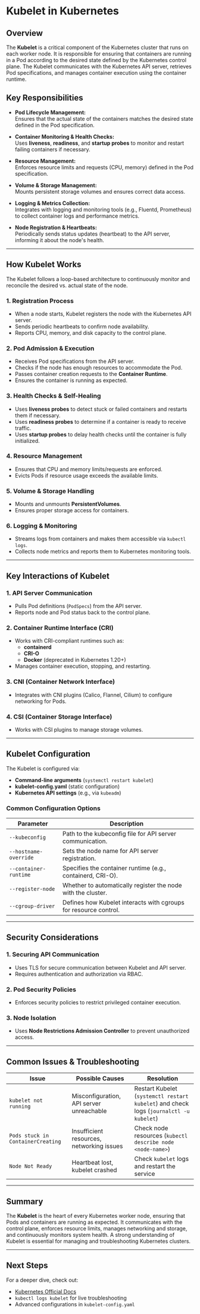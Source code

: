 # Kubelet in Kubernetes

## Overview

The **Kubelet** is a critical component of the Kubernetes cluster that runs on each worker node. It is responsible for ensuring that containers are running in a Pod according to the desired state defined by the Kubernetes control plane. The Kubelet communicates with the Kubernetes API server, retrieves Pod specifications, and manages container execution using the container runtime.

## Key Responsibilities

- **Pod Lifecycle Management:**  
  Ensures that the actual state of the containers matches the desired state defined in the Pod specification.
  
- **Container Monitoring & Health Checks:**  
  Uses **liveness**, **readiness**, and **startup probes** to monitor and restart failing containers if necessary.

- **Resource Management:**  
  Enforces resource limits and requests (CPU, memory) defined in the Pod specification.

- **Volume & Storage Management:**  
  Mounts persistent storage volumes and ensures correct data access.

- **Logging & Metrics Collection:**  
  Integrates with logging and monitoring tools (e.g., Fluentd, Prometheus) to collect container logs and performance metrics.

- **Node Registration & Heartbeats:**  
  Periodically sends status updates (heartbeat) to the API server, informing it about the node's health.

---

## **How Kubelet Works**
The Kubelet follows a loop-based architecture to continuously monitor and reconcile the desired vs. actual state of the node.

### **1. Registration Process**
- When a node starts, Kubelet registers the node with the Kubernetes API server.
- Sends periodic heartbeats to confirm node availability.
- Reports CPU, memory, and disk capacity to the control plane.

### **2. Pod Admission & Execution**
- Receives Pod specifications from the API server.
- Checks if the node has enough resources to accommodate the Pod.
- Passes container creation requests to the **Container Runtime**.
- Ensures the container is running as expected.

### **3. Health Checks & Self-Healing**
- Uses **liveness probes** to detect stuck or failed containers and restarts them if necessary.
- Uses **readiness probes** to determine if a container is ready to receive traffic.
- Uses **startup probes** to delay health checks until the container is fully initialized.

### **4. Resource Management**
- Ensures that CPU and memory limits/requests are enforced.
- Evicts Pods if resource usage exceeds the available limits.

### **5. Volume & Storage Handling**
- Mounts and unmounts **PersistentVolumes**.
- Ensures proper storage access for containers.

### **6. Logging & Monitoring**
- Streams logs from containers and makes them accessible via `kubectl logs`.
- Collects node metrics and reports them to Kubernetes monitoring tools.

---

## **Key Interactions of Kubelet**
### **1. API Server Communication**
- Pulls Pod definitions (`PodSpecs`) from the API server.
- Reports node and Pod status back to the control plane.

### **2. Container Runtime Interface (CRI)**
- Works with CRI-compliant runtimes such as:
  - **containerd**
  - **CRI-O**
  - **Docker** (deprecated in Kubernetes 1.20+)
- Manages container execution, stopping, and restarting.

### **3. CNI (Container Network Interface)**
- Integrates with CNI plugins (Calico, Flannel, Cilium) to configure networking for Pods.

### **4. CSI (Container Storage Interface)**
- Works with CSI plugins to manage storage volumes.

---

## **Kubelet Configuration**
The Kubelet is configured via:
- **Command-line arguments** (`systemctl restart kubelet`)
- **kubelet-config.yaml** (static configuration)
- **Kubernetes API settings** (e.g., via `kubeadm`)

### **Common Configuration Options**
| Parameter | Description |
|-----------|------------|
| `--kubeconfig` | Path to the kubeconfig file for API server communication. |
| `--hostname-override` | Sets the node name for API server registration. |
| `--container-runtime` | Specifies the container runtime (e.g., containerd, CRI-O). |
| `--register-node` | Whether to automatically register the node with the cluster. |
| `--cgroup-driver` | Defines how Kubelet interacts with cgroups for resource control. |

---

## **Security Considerations**
### **1. Securing API Communication**
- Uses TLS for secure communication between Kubelet and API server.
- Requires authentication and authorization via RBAC.

### **2. Pod Security Policies**
- Enforces security policies to restrict privileged container execution.

### **3. Node Isolation**
- Uses **Node Restrictions Admission Controller** to prevent unauthorized access.

---

## **Common Issues & Troubleshooting**
| Issue | Possible Causes | Resolution |
|-------|----------------|------------|
| `kubelet not running` | Misconfiguration, API server unreachable | Restart Kubelet (`systemctl restart kubelet`) and check logs (`journalctl -u kubelet`) |
| `Pods stuck in ContainerCreating` | Insufficient resources, networking issues | Check node resources (`kubectl describe node <node-name>`) |
| `Node Not Ready` | Heartbeat lost, kubelet crashed | Check `kubelet` logs and restart the service |

---

## **Summary**
The **Kubelet** is the heart of every Kubernetes worker node, ensuring that Pods and containers are running as expected. It communicates with the control plane, enforces resource limits, manages networking and storage, and continuously monitors system health. A strong understanding of Kubelet is essential for managing and troubleshooting Kubernetes clusters.

---

## **Next Steps**
For a deeper dive, check out:
- [Kubernetes Official Docs](https://kubernetes.io/docs/concepts/architecture/kubelet/)
- `kubectl logs kubelet` for live troubleshooting
- Advanced configurations in `kubelet-config.yaml`
